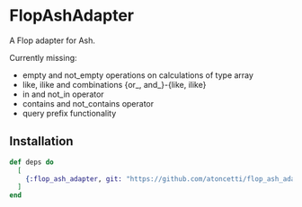 # FlopAshAdapter

A Flop adapter for Ash.

Currently missing:
- empty and not_empty operations on calculations of type array
- like, ilike and combinations {or_, and_}-{like, ilike}
- in and not_in operator
- contains and not_contains operator
- query prefix functionality

## Installation

```elixir
def deps do
  [
    {:flop_ash_adapter, git: "https://github.com/atoncetti/flop_ash_adapter.git", branch: "main"}
  ]
end
```

